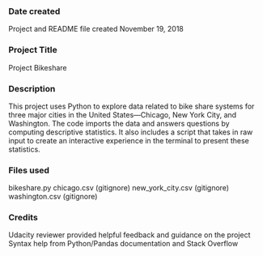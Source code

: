 ### Date created
Project and README file created November 19, 2018

### Project Title
Project Bikeshare

### Description
This project uses Python to explore data related to bike share systems for three major cities in the United States—Chicago, New York City, and Washington. The code imports the data and answers questions by computing descriptive statistics. It also includes a script that takes in raw input to create an interactive experience in the terminal to present these statistics.

### Files used
bikeshare.py
chicago.csv (gitignore)
new_york_city.csv (gitignore)
washington.csv (gitignore)

### Credits
Udacity reviewer provided helpful feedback and guidance on the project
Syntax help from Python/Pandas documentation and Stack Overflow
